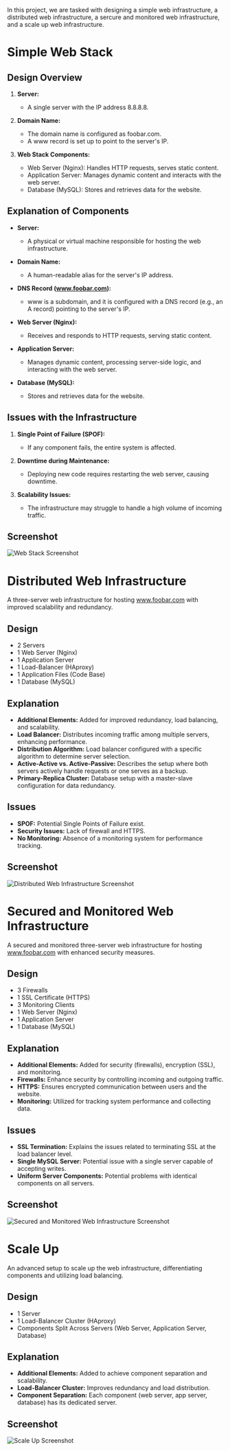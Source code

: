 In this project, we are tasked with designing a simple web infrastructure, a distributed web infrastructure, a sercure and monitored web infrastructure, and a scale up web infrastructure.

# Simple Web Stack

## Design Overview

1. **Server:**
   - A single server with the IP address 8.8.8.8.

2. **Domain Name:**
   - The domain name is configured as foobar.com.
   - A www record is set up to point to the server's IP.

3. **Web Stack Components:**
   - Web Server (Nginx): Handles HTTP requests, serves static content.
   - Application Server: Manages dynamic content and interacts with the web server.
   - Database (MySQL): Stores and retrieves data for the website.

## Explanation of Components

- **Server:**
  - A physical or virtual machine responsible for hosting the web infrastructure.

- **Domain Name:**
  - A human-readable alias for the server's IP address.

- **DNS Record (www.foobar.com):**
  - www is a subdomain, and it is configured with a DNS record (e.g., an A record) pointing to the server's IP.

- **Web Server (Nginx):**
  - Receives and responds to HTTP requests, serving static content.

- **Application Server:**
  - Manages dynamic content, processing server-side logic, and interacting with the web server.

- **Database (MySQL):**
  - Stores and retrieves data for the website.

## Issues with the Infrastructure

1. **Single Point of Failure (SPOF):**
   - If any component fails, the entire system is affected.

2. **Downtime during Maintenance:**
   - Deploying new code requires restarting the web server, causing downtime.

3. **Scalability Issues:**
   - The infrastructure may struggle to handle a high volume of incoming traffic.

## Screenshot

![Web Stack Screenshot](https://imgur.com/OHtE25Y)


# Distributed Web Infrastructure
A three-server web infrastructure for hosting www.foobar.com with improved scalability and redundancy.

## Design
- 2 Servers
- 1 Web Server (Nginx)
- 1 Application Server
- 1 Load-Balancer (HAproxy)
- 1 Application Files (Code Base)
- 1 Database (MySQL)

## Explanation
- **Additional Elements:** Added for improved redundancy, load balancing, and scalability.
- **Load Balancer:** Distributes incoming traffic among multiple servers, enhancing performance.
- **Distribution Algorithm:** Load balancer configured with a specific algorithm to determine server selection.
- **Active-Active vs. Active-Passive:** Describes the setup where both servers actively handle requests or one serves as a backup.
- **Primary-Replica Cluster:** Database setup with a master-slave configuration for data redundancy.

## Issues
- **SPOF:** Potential Single Points of Failure exist.
- **Security Issues:** Lack of firewall and HTTPS.
- **No Monitoring:** Absence of a monitoring system for performance tracking.

## Screenshot
![Distributed Web Infrastructure Screenshot](https://imgur.com/LXYy5Km)


# Secured and Monitored Web Infrastructure
A secured and monitored three-server web infrastructure for hosting www.foobar.com with enhanced security measures.

## Design
- 3 Firewalls
- 1 SSL Certificate (HTTPS)
- 3 Monitoring Clients
- 1 Web Server (Nginx)
- 1 Application Server
- 1 Database (MySQL)

## Explanation
- **Additional Elements:** Added for security (firewalls), encryption (SSL), and monitoring.
- **Firewalls:** Enhance security by controlling incoming and outgoing traffic.
- **HTTPS:** Ensures encrypted communication between users and the website.
- **Monitoring:** Utilized for tracking system performance and collecting data.

## Issues
- **SSL Termination:** Explains the issues related to terminating SSL at the load balancer level.
- **Single MySQL Server:** Potential issue with a single server capable of accepting writes.
- **Uniform Server Components:** Potential problems with identical components on all servers.

## Screenshot
![Secured and Monitored Web Infrastructure Screenshot](https://imgur.com/tAYCrue)


# Scale Up
An advanced setup to scale up the web infrastructure, differentiating components and utilizing load balancing.

## Design
- 1 Server
- 1 Load-Balancer Cluster (HAproxy)
- Components Split Across Servers (Web Server, Application Server, Database)

## Explanation
- **Additional Elements:** Added to achieve component separation and scalability.
- **Load-Balancer Cluster:** Improves redundancy and load distribution.
- **Component Separation:** Each component (web server, app server, database) has its dedicated server.

## Screenshot
![Scale Up Screenshot](https://imgur.com/VcZRhuO)


